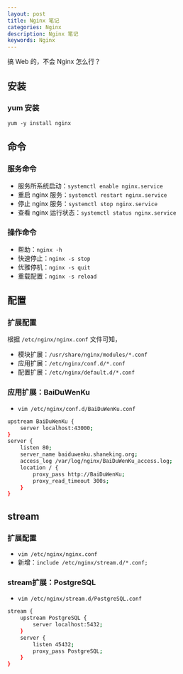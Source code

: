 ```yaml
---
layout: post
title: Nginx 笔记
categories: Nginx
description: Nginx 笔记
keywords: Nginx
---
```



搞 Web 的，不会 Nginx 怎么行？

## 安装
### yum 安装
`yum -y install nginx`

## 命令
### 服务命令
- 服务所系统启动：`systemctl enable nginx.service`
- 重启 nginx 服务：`systemctl restart nginx.service`
- 停止 nginx 服务：`systemctl stop nginx.service`
- 查看 nginx 运行状态：`systemctl status nginx.service`

### 操作命令
- 帮助：`nginx -h`
- 快速停止：`nginx -s stop`
- 优雅停机：`nginx -s quit`
- 重载配置：`nginx -s reload`

## 配置
### 扩展配置
根据 `/etc/nginx/nginx.conf` 文件可知，
- 模块扩展：`/usr/share/nginx/modules/*.conf`
- 应用扩展：`/etc/nginx/conf.d/*.conf`
- 配置扩展：`/etc/nginx/default.d/*.conf`

### 应用扩展：BaiDuWenKu
- `vim /etc/nginx/conf.d/BaiDuWenKu.conf`
```bash
upstream BaiDuWenKu {
    server localhost:43000;
}
server {
    listen 80;
    server_name baiduwenku.shaneking.org;
    access_log /var/log/nginx/BaiDuWenKu_access.log;
    location / {
        proxy_pass http://BaiDuWenKu;
        proxy_read_timeout 300s;
    }
}
```

## stream
### 扩展配置
- `vim /etc/nginx/nginx.conf`
- 新增：`include /etc/nginx/stream.d/*.conf;`

### stream扩展：PostgreSQL
- `vim /etc/nginx/stream.d/PostgreSQL.conf`
```bash
stream {
    upstream PostgreSQL {
        server localhost:5432;
    }
    server {
        listen 45432;
        proxy_pass PostgreSQL;
    }
}
```
